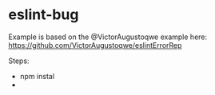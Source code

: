 # eslint-bug

Example is based on the @VictorAugustoqwe example here: https://github.com/VictorAugustoqwe/eslintErrorRep

Steps:

- npm instal
- 